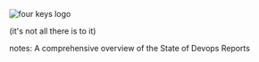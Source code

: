 <!-- .slide: data-background="resources/footer.svg" data-background-size="contain" data-background-position="bottom"  -->

<!--suppress RequiredAttributes -->

<img class="plain" data-src="resources/fourkeys_wide.svg" alt="four keys logo"/>

(it's not all there is to it)

notes:
A comprehensive overview of the State of Devops Reports
                                                            
                                                            
